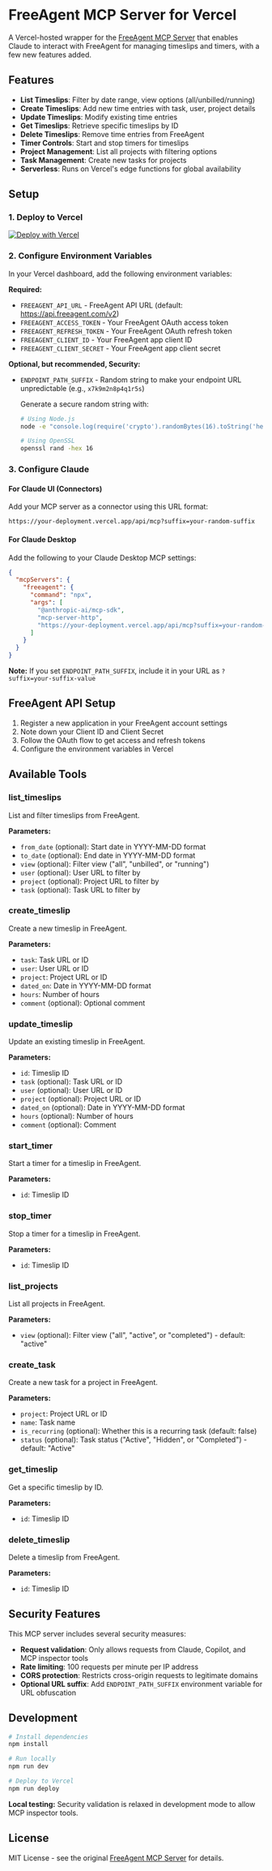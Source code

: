 # FreeAgent MCP Server for Vercel

A Vercel-hosted wrapper for the [FreeAgent MCP Server](https://github.com/markpitt/freeagent-mcp) that enables Claude to interact with FreeAgent for managing timeslips and timers, with a few new features added.

## Features

- **List Timeslips**: Filter by date range, view options (all/unbilled/running)
- **Create Timeslips**: Add new time entries with task, user, project details
- **Update Timeslips**: Modify existing time entries
- **Get Timeslips**: Retrieve specific timeslips by ID
- **Delete Timeslips**: Remove time entries from FreeAgent
- **Timer Controls**: Start and stop timers for timeslips
- **Project Management**: List all projects with filtering options
- **Task Management**: Create new tasks for projects
- **Serverless**: Runs on Vercel's edge functions for global availability

## Setup

### 1. Deploy to Vercel

[![Deploy with Vercel](https://vercel.com/button)](https://vercel.com/new/clone?repository-url=https://github.com/WavingCatApps/freeagent-mcp-vercel)

### 2. Configure Environment Variables

In your Vercel dashboard, add the following environment variables:

**Required:**
- `FREEAGENT_API_URL` - FreeAgent API URL (default: https://api.freeagent.com/v2)
- `FREEAGENT_ACCESS_TOKEN` - Your FreeAgent OAuth access token
- `FREEAGENT_REFRESH_TOKEN` - Your FreeAgent OAuth refresh token
- `FREEAGENT_CLIENT_ID` - Your FreeAgent app client ID
- `FREEAGENT_CLIENT_SECRET` - Your FreeAgent app client secret

**Optional, but recommended, Security:**
- `ENDPOINT_PATH_SUFFIX` - Random string to make your endpoint URL unpredictable (e.g., `x7k9m2n8p4q1r5s`)
  
  Generate a secure random string with:
  ```bash
  # Using Node.js
  node -e "console.log(require('crypto').randomBytes(16).toString('hex'))"
  
  # Using OpenSSL
  openssl rand -hex 16
  ```

### 3. Configure Claude

#### For Claude UI (Connectors)
Add your MCP server as a connector using this URL format:
```
https://your-deployment.vercel.app/api/mcp?suffix=your-random-suffix
```

#### For Claude Desktop
Add the following to your Claude Desktop MCP settings:

```json
{
  "mcpServers": {
    "freeagent": {
      "command": "npx",
      "args": [
        "@anthropic-ai/mcp-sdk",
        "mcp-server-http",
        "https://your-deployment.vercel.app/api/mcp?suffix=your-random-suffix"
      ]
    }
  }
}
```

**Note:** If you set `ENDPOINT_PATH_SUFFIX`, include it in your URL as `?suffix=your-suffix-value`

## FreeAgent API Setup

1. Register a new application in your FreeAgent account settings
2. Note down your Client ID and Client Secret
3. Follow the OAuth flow to get access and refresh tokens
4. Configure the environment variables in Vercel

## Available Tools

### list_timeslips
List and filter timeslips from FreeAgent.

**Parameters:**
- `from_date` (optional): Start date in YYYY-MM-DD format
- `to_date` (optional): End date in YYYY-MM-DD format  
- `view` (optional): Filter view ("all", "unbilled", or "running")
- `user` (optional): User URL to filter by
- `project` (optional): Project URL to filter by
- `task` (optional): Task URL to filter by

### create_timeslip
Create a new timeslip in FreeAgent.

**Parameters:**
- `task`: Task URL or ID
- `user`: User URL or ID
- `project`: Project URL or ID
- `dated_on`: Date in YYYY-MM-DD format
- `hours`: Number of hours
- `comment` (optional): Optional comment

### update_timeslip
Update an existing timeslip in FreeAgent.

**Parameters:**
- `id`: Timeslip ID
- `task` (optional): Task URL or ID
- `user` (optional): User URL or ID
- `project` (optional): Project URL or ID
- `dated_on` (optional): Date in YYYY-MM-DD format
- `hours` (optional): Number of hours
- `comment` (optional): Comment

### start_timer
Start a timer for a timeslip in FreeAgent.

**Parameters:**
- `id`: Timeslip ID

### stop_timer
Stop a timer for a timeslip in FreeAgent.

**Parameters:**
- `id`: Timeslip ID

### list_projects
List all projects in FreeAgent.

**Parameters:**
- `view` (optional): Filter view ("all", "active", or "completed") - default: "active"

### create_task
Create a new task for a project in FreeAgent.

**Parameters:**
- `project`: Project URL or ID
- `name`: Task name
- `is_recurring` (optional): Whether this is a recurring task (default: false)
- `status` (optional): Task status ("Active", "Hidden", or "Completed") - default: "Active"

### get_timeslip
Get a specific timeslip by ID.

**Parameters:**
- `id`: Timeslip ID

### delete_timeslip
Delete a timeslip from FreeAgent.

**Parameters:**
- `id`: Timeslip ID

## Security Features

This MCP server includes several security measures:

- **Request validation**: Only allows requests from Claude, Copilot, and MCP inspector tools
- **Rate limiting**: 100 requests per minute per IP address
- **CORS protection**: Restricts cross-origin requests to legitimate domains
- **Optional URL suffix**: Add `ENDPOINT_PATH_SUFFIX` environment variable for URL obfuscation

## Development

```bash
# Install dependencies
npm install

# Run locally
npm run dev

# Deploy to Vercel
npm run deploy
```

**Local testing:** Security validation is relaxed in development mode to allow MCP inspector tools.

## License

MIT License - see the original [FreeAgent MCP Server](https://github.com/markpitt/freeagent-mcp) for details.